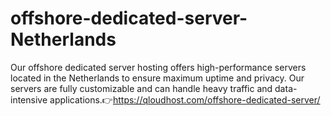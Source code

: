 # offshore-dedicated-server-Netherlands
Our offshore dedicated server hosting offers high-performance servers located in the Netherlands to ensure maximum uptime and privacy. Our servers are fully customizable and can handle heavy traffic and data-intensive applications.👉https://qloudhost.com/offshore-dedicated-server/
